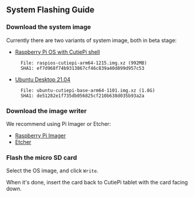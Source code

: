 ## System Flashing Guide 

### Download the system image 

Currently there are two variants of system image, both in beta stage: 

- [Raspberry Pi OS with CutiePi shell](https://drive.google.com/file/d/1BfXrdC2TshKuaOj5p7D4a3c6twBfNYid)

        File: raspios-cutiepi-arm64-1215.img.xz (992MB)
        SHA1: ef7d968f74b9313867cf46c839a40d899d957c53

- [Ubuntu Desktop 21.04](https://drive.google.com/file/d/1FnndGdWcw_qGXAdusFi8fYCWpVzwp3ci)

        File: ubuntu-cutiepi-base-arm64-1101.img.xz (1.8G) 
        SHA1: de51282e1f735db056825cf210b638d035b93a2a
        
### Download the image writer 

We recommend using Pi Imager or Etcher: 

- [Raspberry Pi Imager](https://www.raspberrypi.com/software/)
- [Etcher](https://www.balena.io/etcher/)

### Flash the micro SD card 

Select the OS image, and click `Write`. 

When it's done, insert the card back to CutiePi tablet with the card facing down. 
